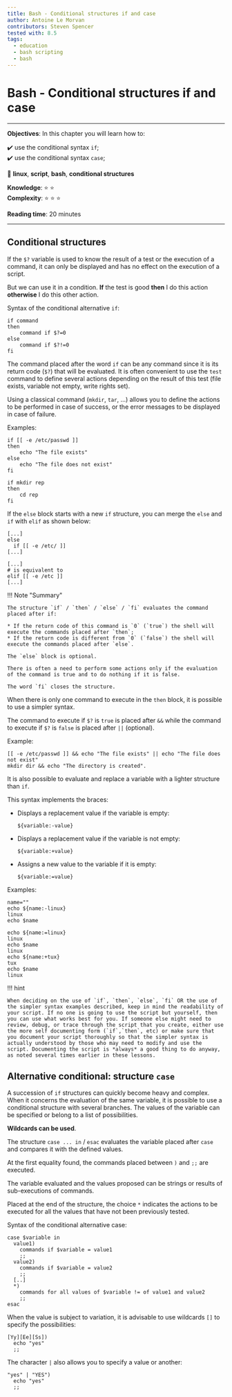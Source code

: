 ```yaml
---
title: Bash - Conditional structures if and case
author: Antoine Le Morvan
contributors: Steven Spencer
tested with: 8.5
tags:
  - education
  - bash scripting
  - bash
---
```


# Bash - Conditional structures if and case

****

**Objectives**: In this chapter you will learn how to:

:heavy_check_mark: use the conditional syntax `if`;  
:heavy_check_mark: use the conditional syntax `case`;  

:checkered_flag: **linux**, **script**, **bash**, **conditional structures**

**Knowledge**: :star: :star:  
**Complexity**: :star: :star: :star:  

**Reading time**: 20 minutes

****

## Conditional structures

If the `$?` variable is used to know the result of a test or the execution of a command, it can only be displayed and has no effect on the execution of a script.

But we can use it in a condition.
**If** the test is good **then** I do this action **otherwise** I do this other action.

Syntax of the conditional alternative `if`:

```
if command
then
    command if $?=0
else
    command if $?!=0
fi
```

The command placed after the word `if` can be any command since it is its return code (`$?`) that will be evaluated.
It is often convenient to use the `test` command to define several actions depending on the result of this test (file exists, variable not empty, write rights set).

Using a classical command (`mkdir`, `tar`, ...) allows you to define the actions to be performed in case of success, or the error messages to be displayed in case of failure.

Examples:

```
if [[ -e /etc/passwd ]]
then
    echo "The file exists"
else
    echo "The file does not exist"
fi

if mkdir rep
then
    cd rep
fi
```

If the `else` block starts with a new `if` structure, you can merge the `else` and `if` with `elif` as shown below:

```
[...]
else
  if [[ -e /etc/ ]]
[...]

[...]
# is equivalent to
elif [[ -e /etc ]]
[...]
```

!!! Note "Summary"

    The structure `if` / `then` / `else` / `fi` evaluates the command placed after if:

    * If the return code of this command is `0` (`true`) the shell will execute the commands placed after `then`;
    * If the return code is different from `0` (`false`) the shell will execute the commands placed after `else`.

    The `else` block is optional.

    There is often a need to perform some actions only if the evaluation of the command is true and to do nothing if it is false.

    The word `fi` closes the structure.

When there is only one command to execute in the `then` block, it is possible to use a simpler syntax.

The command to execute if `$?` is `true` is placed after `&&` while the command to execute if `$?` is `false` is placed after `||` (optional).

Example:

```
[[ -e /etc/passwd ]] && echo "The file exists" || echo "The file does not exist"
mkdir dir && echo "The directory is created".
```

It is also possible to evaluate and replace a variable with a lighter structure than `if`.

This syntax implements the braces:

* Displays a replacement value if the variable is empty:
    ```
    ${variable:-value}
    ```
* Displays a replacement value if the variable is not empty:
    ```
    ${variable:+value}
    ```
* Assigns a new value to the variable if it is empty:
    ```
    ${variable:=value}
    ```

Examples:

```
name=""
echo ${name:-linux}
linux
echo $name

echo ${name:=linux}
linux
echo $name
linux
echo ${name:+tux}
tux
echo $name
linux
```

!!! hint

    When deciding on the use of `if`, `then`, `else`, `fi` OR the use of the simpler syntax examples described, keep in mind the readability of your script. If no one is going to use the script but yourself, then you can use what works best for you. If someone else might need to review, debug, or trace through the script that you create, either use the more self documenting form (`if`,`then`, etc) or make sure that you document your script thoroughly so that the simpler syntax is actually understood by those who may need to modify and use the script. Documenting the script is *always* a good thing to do anyway, as noted several times earlier in these lessons.

## Alternative conditional: structure `case`

A succession of `if` structures can quickly become heavy and complex. When it concerns the evaluation of the same variable, it is possible to use a conditional structure with several branches.
The values of the variable can be specified or belong to a list of possibilities.

**Wildcards can be used**.

The structure `case ... in` / `esac` evaluates the variable placed after `case` and compares it with the defined values.

At the first equality found, the commands placed between `)` and `;;` are executed.

The variable evaluated and the values proposed can be strings or results of sub-executions of commands.

Placed at the end of the structure, the choice `*` indicates the actions to be executed for all the values that have not been previously tested.

Syntax of the conditional alternative case:

```
case $variable in
  value1)
    commands if $variable = value1
    ;;
  value2)
    commands if $variable = value2
    ;;
  [..]
  *)
    commands for all values of $variable != of value1 and value2
    ;;
esac
```

When the value is subject to variation, it is advisable to use wildcards `[]` to specify the possibilities:

```
[Yy][Ee][Ss])
  echo "yes"
  ;;
```

The character `|` also allows you to specify a value or another:

```
"yes" | "YES")
  echo "yes"
  ;;
```

